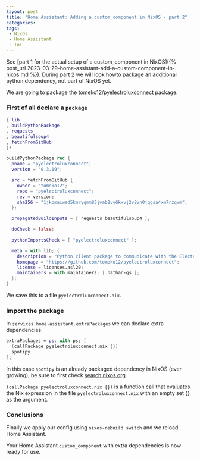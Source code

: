 ```yaml
---
layout: post
title: "Home Assistant: Adding a custom_component in NixOS - part 2"
categories: 
tags:
 - NixOs
 - Home Assistant
 - IoT
---
```


See [part 1 for the actual setup of a custom_component in NixOS]({% post_url 2023-03-29-home-assistant-add-a-custom-component-in-nixos.md %}). 
During part 2 we will look howto package an additional python dependency, not part of NixOS yet.

We are going to package the [tomeko12/pyelectroluxconnect](https://github.com/tomeko12/pyelectroluxconnect) package. 

### First of all declare a `package`

```nix
{ lib
, buildPythonPackage
, requests
, beautifulsoup4
, fetchFromGitHub
}:

buildPythonPackage rec {
  pname = "pyelectroluxconnect";
  version = "0.3.19";

  src = fetchFromGitHub {
    owner = "tomeko12";
    repo = "pyelectroluxconnect";
    rev = version;
    sha256 = "1jkbmaiwad5kmryqmm83jvab8vy6kxvj2v8vn0jggsa4xm7rzgwm";
  };

  propagatedBuildInputs = [ requests beautifulsoup4 ];

  doCheck = false;

  pythonImportsCheck = [ "pyelectroluxconnect" ];

  meta = with lib; {
    description = "Python client package to communicate with the Electrolux Connectivity Platform";
    homepage = "https://github.com/tomeko12/pyelectroluxconnect";
    license = licenses.asl20;
    maintainers = with maintainers; [ nathan-gs ];
  };
}
```

We save this to a file `pyelectroluxconnect.nix`.

### Import the package 

In `services.home-assistant.extraPackages` we can declare extra dependencies. 

```nix
extraPackages = ps: with ps; [
  (callPackage pyelectroluxconnect.nix {})
  spotipy
];
```

In this case `spotipy` is an already packaged dependency in NixOS (ever growing), be sure to first check [search.nixos.org](https://search.nixos.org).

`(callPackage pyelectroluxconnect.nix {})` is a function call that evaluates the Nix expression in the file `pyelectroluxconnect.nix` with an empty set {} as the argument. 

### Conclusions 

Finally we apply our config using `nixos-rebuild switch` and we reload Home Assistant. 

Your Home Assistant `custom_component` with extra dependencies is now ready for use. 

